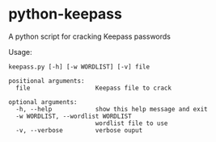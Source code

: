 # python-keepass
A python script for cracking Keepass passwords

Usage:

```
keepass.py [-h] [-w WORDLIST] [-v] file

positional arguments:
  file                  Keepass file to crack

optional arguments:
  -h, --help            show this help message and exit
  -w WORDLIST, --wordlist WORDLIST
                        wordlist file to use
  -v, --verbose         verbose ouput  
```
